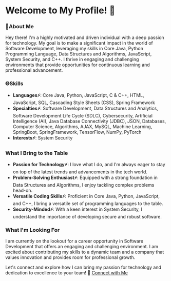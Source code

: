 <body>

  <h1>Welcome to My Profile! 👋</h1>

  <h3>🌟About Me</h3>
  <p>
    Hey there! I'm a highly motivated and driven individual with a deep passion for technology. My goal is to make a
    significant impact in the world of Software Development, leveraging my skills in Core Java, Python Programming Language,
    Data Structures and Algorithms, JavaScript, System Security, and C++. 
    I thrive in engaging and challenging environments that provide opportunities for continuous learning and professional advancement.
  </p>

  <h3>🌐Skills</h3>
  <ul>
    <li><b>Languages⚡</b>: Core Java, Python, JavaScript, C & C++, HTML, JavaScript, SQL, Cascading Style Sheets (CSS), Spring Framework</li>
    <li><b>Specialties⚡</b>: Software Development, Data Structures and Analytics, Software Development Life Cycle (SDLC), Cybersecurity,
      Artificial Intelligence (AI), Java Database Connectivity (JDBC), JSON, Databases, Computer Science, Algorithms, AJAX, MySQL,
      Machine Learning, SpringBoot, SpringFramework, TensorFlow, NumPy, PyTorch</li>
    <li><b>Interests⚡</b>: System Security</li>
  </ul>

  <h3>What I Bring to the Table</h3>
  <ul>
    <li><b>Passion for Technology⚡</b>: I love what I do, and I'm always eager to stay on top of the latest trends and advancements
      in the tech world.</li>
    <li><b>Problem-Solving Enthusiast⚡</b>: Equipped with a strong foundation in Data Structures and Algorithms, I enjoy tackling
      complex problems head-on.</li>
    <li><b>Versatile Coding Skills⚡</b>: Proficient in Core Java, Python, JavaScript, and C++, I bring a versatile set of programming
      languages to the table.</li>
    <li><b>Security-Minded⚡</b>: With a keen interest in System Security, I understand the importance of developing secure and
      robust software.</li>
  </ul>

  <h3>What I'm Looking For</h3>
  <p>
    I am currently on the lookout for a career opportunity in Software Development that offers an engaging and challenging
    environment. I am excited about contributing my skills to a dynamic team and a company that values innovation and provides
    room for professional growth.
  </p>

  <p>
    Let's connect and explore how I can bring my passion for technology and dedication to excellence to your team! 🚀
    <a id="connect-btn" href="https://www.linkedin.com/in/hemaxed/">Connect with Me</a>
  </p>

</body>
</html>

